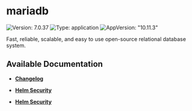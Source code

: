 # mariadb

![Version: 7.0.37](https://img.shields.io/badge/Version-7.0.37-informational?style=flat-square) ![Type: application](https://img.shields.io/badge/Type-application-informational?style=flat-square) ![AppVersion: "10.11.3"](https://img.shields.io/badge/AppVersion-"10.11.3"-informational?style=flat-square)

Fast, reliable, scalable, and easy to use open-source relational database system.

## Available Documentation

- [**Changelog**](CHANGELOG)

- [**Helm Security**](container-security)

- [**Helm Security**](helm-security)

